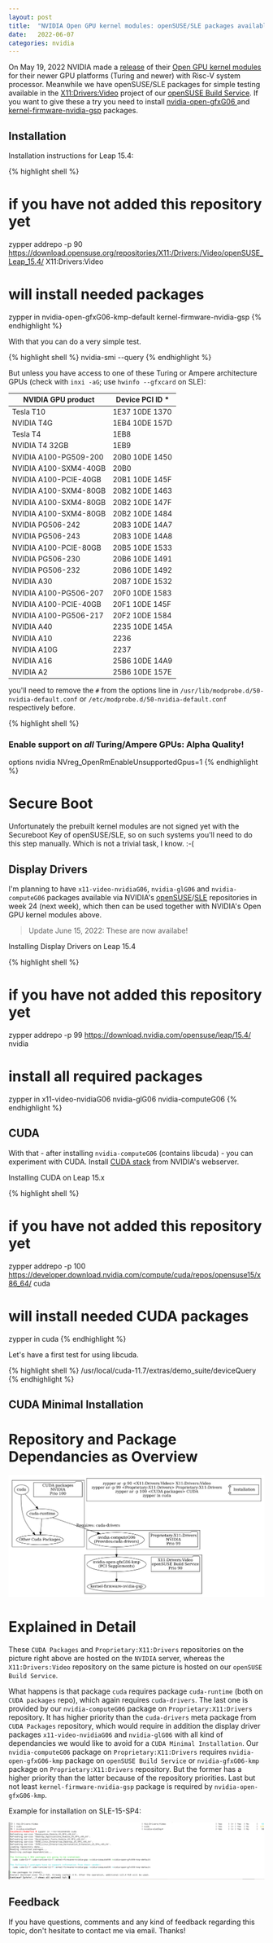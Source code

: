 ```yaml
---
layout: post
title:  "NVIDIA Open GPU kernel modules: openSUSE/SLE packages available"
date:   2022-06-07
categories: nvidia
---
```

On May 19, 2022 NVIDIA made a [release][nvidia-release] of their [Open GPU kernel modules][opengpu-github] for their newer GPU platforms (Turing and newer) with Risc-V system processor. Meanwhile we have openSUSE/SLE packages for simple testing available in the [X11:Drivers:Video][x11-drivers-video] project of our [openSUSE Build Service][obs]. If you want to give these a try you need to install [ nvidia-open-gfxG06 ][kmp] and [kernel-firmware-nvidia-gsp][firmware] packages.

## Installation

Installation instructions for Leap 15.4:

{% highlight shell %}
# if you have not added this repository yet
zypper addrepo -p 90 https://download.opensuse.org/repositories/X11:/Drivers:/Video/openSUSE_Leap_15.4/   X11:Drivers:Video
# will install needed packages
zypper in nvidia-open-gfxG06-kmp-default kernel-firmware-nvidia-gsp
{% endhighlight %}

With that you can do a very simple test.

{% highlight shell %}
nvidia-smi --query
{% endhighlight %}

But unless you have access to one of these Turing or Ampere architecture GPUs (check with `inxi -aG`; use `hwinfo --gfxcard` on SLE):

| NVIDIA GPU product | Device PCI ID * |
|--------------------|-----------------|
| Tesla T10 | 1E37 10DE 1370 |
| NVIDIA T4G                           | 1EB4 10DE 157D |
| Tesla T4                             | 1EB8           |
| NVIDIA T4 32GB                       | 1EB9           |
| NVIDIA A100-PG509-200                | 20B0 10DE 1450 |
| NVIDIA A100-SXM4-40GB                | 20B0           |
| NVIDIA A100-PCIE-40GB                | 20B1 10DE 145F |
| NVIDIA A100-SXM4-80GB                | 20B2 10DE 1463 |
| NVIDIA A100-SXM4-80GB                | 20B2 10DE 147F |
| NVIDIA A100-SXM4-80GB                | 20B2 10DE 1484 |
| NVIDIA PG506-242                     | 20B3 10DE 14A7 |
| NVIDIA PG506-243                     | 20B3 10DE 14A8 |
| NVIDIA A100-PCIE-80GB                | 20B5 10DE 1533 |
| NVIDIA PG506-230                     | 20B6 10DE 1491 |
| NVIDIA PG506-232                     | 20B6 10DE 1492 |
| NVIDIA A30                           | 20B7 10DE 1532 |
| NVIDIA A100-PG506-207                | 20F0 10DE 1583 |
| NVIDIA A100-PCIE-40GB                | 20F1 10DE 145F |
| NVIDIA A100-PG506-217                | 20F2 10DE 1584 |
| NVIDIA A40                           | 2235 10DE 145A |
| NVIDIA A10                           | 2236           |
| NVIDIA A10G                          | 2237           |
| NVIDIA A16                           | 25B6 10DE 14A9 |
| NVIDIA A2                            | 25B6 10DE 157E |

you'll need to remove the `#` from the options line in `/usr/lib/modprobe.d/50-nvidia-default.conf` or `/etc/modprobe.d/50-nvidia-default.conf` respectively before.

{% highlight shell %}
### Enable support on *all* Turing/Ampere GPUs: Alpha Quality!
options nvidia NVreg_OpenRmEnableUnsupportedGpus=1
{% endhighlight %}

# Secure Boot

Unfortunately the prebuilt kernel modules are not signed yet with the Secureboot Key of openSUSE/SLE, so on such systems you'll need to do this step manually. Which is not a trivial task, I know. :-(

## Display Drivers

I'm planning to have `x11-video-nvidiaG06`, `nvidia-glG06` and `nvidia-computeG06` packages available via NVIDIA's [openSUSE][opensuse]/[SLE][sle] repositories in week 24 (next week), which then can be used together with NVIDIA's Open GPU kernel modules above.


> Update June 15, 2022: These are now availabe!

Installing Display Drivers on Leap 15.4

{% highlight shell %}
# if you have not added this repository yet
zypper addrepo -p 99 https://download.nvidia.com/opensuse/leap/15.4/  nvidia
# install all required packages
zypper in x11-video-nvidiaG06 nvidia-glG06 nvidia-computeG06
{% endhighlight %}

## CUDA

With that - after installing `nvidia-computeG06` (contains libcuda) - you can experiment with CUDA. Install [CUDA stack][cuda-stack] from NVIDIA's webserver.

Installing CUDA on Leap 15.x

{% highlight shell %}
# if you have not added this repository yet
zypper addrepo -p 100 https://developer.download.nvidia.com/compute/cuda/repos/opensuse15/x86_64/  cuda
# will install needed CUDA packages
zypper in cuda
{% endhighlight %}

Let's have a first test for using libcuda.

{% highlight shell %}
/usr/local/cuda-11.7/extras/demo_suite/deviceQuery
{% endhighlight %}

## CUDA Minimal Installation

# Repository and Package Dependancies as Overview

![CUDA: Repository and Package Dependancies](/assets/2022-06-07-cuda-repos.png)

# Explained in Detail

These `CUDA Packages` and `Proprietary:X11:Drivers` repositories on the picture right above are hosted on the `NVIDIA` server, whereas the `X11:Drivers:Video` repository on the same picture is hosted on our `openSUSE Build Service`.

What happens is that package `cuda` requires package `cuda-runtime` (both on `CUDA packages` repo), which again requires `cuda-drivers`. The last one is provided by our `nvidia-computeG06` package on `Proprietary:X11:Drivers` repository. It has higher priority than the `cuda-drivers` meta package from `CUDA Packages` repository, which would require in addition the display driver packages `x11-video-nvidiaG06` and `nvidia-glG06` with all kind of dependancies we would like to avoid for a `CUDA Minimal Installation`. Our `nvidia-computeG06` package on `Proprietary:X11:Drivers` requires `nvidia-open-gfxG06-kmp` package on `openSUSE Build Service` or `nvidia-gfxG06-kmp` package on `Proprietary:X11:Drivers` repository. But the former has a higher priority than the latter because of the repository priorities. Last but not least `kernel-firmware-nvidia-gsp` package is required by `nvidia-open-gfxG06-kmp`.

Example for installation on SLE-15-SP4:

![Minimal CUDA: Zypper Install](/assets/2022-06-07-cuda-zypper-install-output.png)

## Feedback

If you have questions, comments and any kind of feedback regarding this topic, don't hesitate to contact me via email. Thanks!

[nvidia-release]: https://developer.nvidia.com/blog/nvidia-releases-open-source-gpu-kernel-modules/
[opengpu-github]: https://github.com/NVIDIA/open-gpu-kernel-modules
[x11-drivers-video]: https://build.opensuse.org/project/monitor/X11:Drivers:Video
[obs]: https://build.opensuse.org/
[kmp]: https://build.opensuse.org/package/show/X11:Drivers:Video/nvidia-open-gfxG06
[firmware]: https://build.opensuse.org/package/show/X11:Drivers:Video/kernel-firmware-nvidia-gsp
[opensuse]: https://download.nvidia.com/opensuse
[sle]: https://download.nvidia.com/suse
[cuda-stack]: https://developer.download.nvidia.com/compute/cuda/repos/
